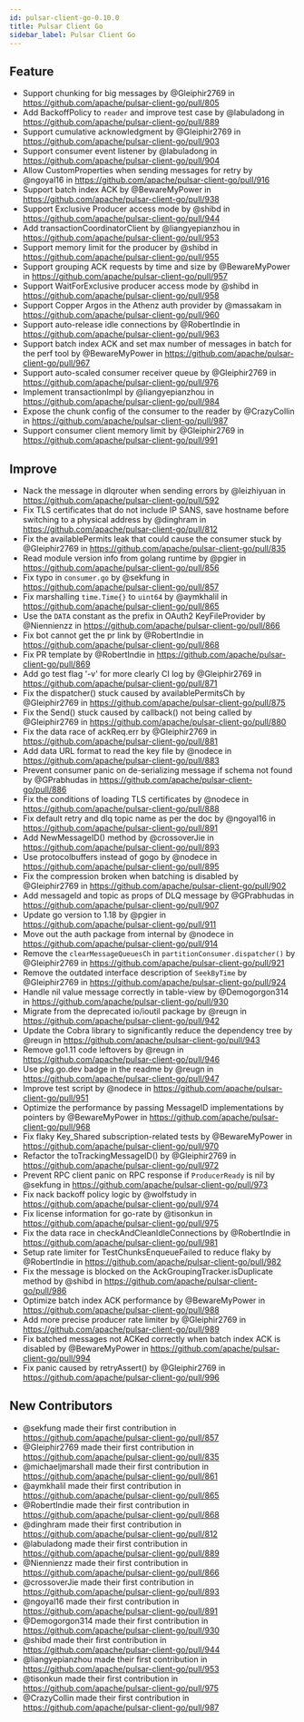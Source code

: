 ```yaml
---
id: pulsar-client-go-0.10.0
title: Pulsar Client Go
sidebar_label: Pulsar Client Go
---
```


## Feature
* Support chunking for big messages by @Gleiphir2769 in https://github.com/apache/pulsar-client-go/pull/805
* Add BackoffPolicy to `reader` and improve test case by @labuladong in https://github.com/apache/pulsar-client-go/pull/889
* Support cumulative acknowledgment by @Gleiphir2769 in https://github.com/apache/pulsar-client-go/pull/903
* Support consumer event listener by @labuladong in https://github.com/apache/pulsar-client-go/pull/904
* Allow CustomProperties when sending messages for retry by @ngoyal16 in https://github.com/apache/pulsar-client-go/pull/916
* Support batch index ACK by @BewareMyPower in https://github.com/apache/pulsar-client-go/pull/938
* Support Exclusive Producer access mode by @shibd in https://github.com/apache/pulsar-client-go/pull/944
* Add transactionCoordinatorClient by @liangyepianzhou in https://github.com/apache/pulsar-client-go/pull/953
* Support memory limit for the producer by @shibd in https://github.com/apache/pulsar-client-go/pull/955
* Support grouping ACK requests by time and size by @BewareMyPower in https://github.com/apache/pulsar-client-go/pull/957
* Support WaitForExclusive producer access mode by @shibd in https://github.com/apache/pulsar-client-go/pull/958
* Support Copper Argos in the Athenz auth provider by @massakam in https://github.com/apache/pulsar-client-go/pull/960
* Support auto-release idle connections by @RobertIndie in https://github.com/apache/pulsar-client-go/pull/963
* Support batch index ACK and  set max number of messages in batch for the perf tool by @BewareMyPower in https://github.com/apache/pulsar-client-go/pull/967
* Support auto-scaled consumer receiver queue by @Gleiphir2769 in https://github.com/apache/pulsar-client-go/pull/976
* Implement transactionImpl by @liangyepianzhou in https://github.com/apache/pulsar-client-go/pull/984
* Expose the chunk config of the consumer to the reader by @CrazyCollin in https://github.com/apache/pulsar-client-go/pull/987
* Support consumer client memory limit by @Gleiphir2769 in https://github.com/apache/pulsar-client-go/pull/991


## Improve
* Nack the message in dlqrouter when sending errors by @leizhiyuan in https://github.com/apache/pulsar-client-go/pull/592
* Fix TLS certificates that do not include IP SANS, save hostname before switching to a physical address by @dinghram in https://github.com/apache/pulsar-client-go/pull/812
* Fix the availablePermits leak that could cause the consumer stuck by @Gleiphir2769 in https://github.com/apache/pulsar-client-go/pull/835
* Read module version info from golang runtime by @pgier in https://github.com/apache/pulsar-client-go/pull/856
* Fix typo in `consumer.go` by @sekfung in https://github.com/apache/pulsar-client-go/pull/857
* Fix marshalling `time.Time{}` to `uint64` by @aymkhalil in https://github.com/apache/pulsar-client-go/pull/865
* Use the `DATA` constant as the prefix in OAuth2 KeyFileProvider by @Niennienzz in https://github.com/apache/pulsar-client-go/pull/866
* Fix bot cannot get the pr link by @RobertIndie in https://github.com/apache/pulsar-client-go/pull/868
* Fix PR template by @RobertIndie in https://github.com/apache/pulsar-client-go/pull/869
* Add go test flag '-v' for more clearly CI log by @Gleiphir2769 in https://github.com/apache/pulsar-client-go/pull/871
* Fix the dispatcher() stuck caused by availablePermitsCh by @Gleiphir2769 in https://github.com/apache/pulsar-client-go/pull/875
* Fix the Send() stuck caused by callback() not being called by @Gleiphir2769 in https://github.com/apache/pulsar-client-go/pull/880
* Fix the data race of ackReq.err by @Gleiphir2769 in https://github.com/apache/pulsar-client-go/pull/881
* Add data URL format to read the key file by @nodece in https://github.com/apache/pulsar-client-go/pull/883
* Prevent consumer panic on de-serializing message if schema not found by @GPrabhudas in https://github.com/apache/pulsar-client-go/pull/886
* Fix the conditions of loading TLS certificates by @nodece in https://github.com/apache/pulsar-client-go/pull/888
* Fix default retry and dlq topic name as per the doc by @ngoyal16 in https://github.com/apache/pulsar-client-go/pull/891
* Add NewMessageID() method by @crossoverJie in https://github.com/apache/pulsar-client-go/pull/893
* Use protocolbuffers instead of gogo by @nodece in https://github.com/apache/pulsar-client-go/pull/895
* Fix the compression broken when batching is disabled by @Gleiphir2769 in https://github.com/apache/pulsar-client-go/pull/902
* Add messageId and topic as props of DLQ message by @GPrabhudas in https://github.com/apache/pulsar-client-go/pull/907
* Update go version to 1.18 by @pgier in https://github.com/apache/pulsar-client-go/pull/911
* Move out the auth package from internal by @nodece in https://github.com/apache/pulsar-client-go/pull/914
* Remove the `clearMessageQueuesCh` in `partitionConsumer.dispatcher()` by @Gleiphir2769 in https://github.com/apache/pulsar-client-go/pull/921
* Remove the outdated interface description of `SeekByTime` by @Gleiphir2769 in https://github.com/apache/pulsar-client-go/pull/924
* Handle nil value message correctly in table-view by @Demogorgon314 in https://github.com/apache/pulsar-client-go/pull/930
* Migrate from the deprecated io/ioutil package by @reugn in https://github.com/apache/pulsar-client-go/pull/942
* Update the Cobra library to significantly reduce the dependency tree by @reugn in https://github.com/apache/pulsar-client-go/pull/943
* Remove go1.11 code leftovers by @reugn in https://github.com/apache/pulsar-client-go/pull/946
* Use pkg.go.dev badge in the readme by @reugn in https://github.com/apache/pulsar-client-go/pull/947
* Improve test script by @nodece in https://github.com/apache/pulsar-client-go/pull/951
* Optimize the performance by passing MessageID implementations by pointers by @BewareMyPower in https://github.com/apache/pulsar-client-go/pull/968
* Fix flaky Key_Shared subscription-related tests by @BewareMyPower in https://github.com/apache/pulsar-client-go/pull/970
* Refactor the toTrackingMessageID() by @Gleiphir2769 in https://github.com/apache/pulsar-client-go/pull/972
* Prevent RPC client panic on RPC response if `ProducerReady` is nil by @sekfung in https://github.com/apache/pulsar-client-go/pull/973
* Fix nack backoff policy logic by @wolfstudy in https://github.com/apache/pulsar-client-go/pull/974
* Fix license information for go-rate by @tisonkun in https://github.com/apache/pulsar-client-go/pull/975
* Fix the data race in checkAndCleanIdleConnections by @RobertIndie in https://github.com/apache/pulsar-client-go/pull/981
* Setup rate limiter for TestChunksEnqueueFailed to reduce flaky by @RobertIndie in https://github.com/apache/pulsar-client-go/pull/982
* Fix the message is blocked on the AckGroupingTracker.isDuplicate method by @shibd in https://github.com/apache/pulsar-client-go/pull/986
* Optimize batch index ACK performance by @BewareMyPower in https://github.com/apache/pulsar-client-go/pull/988
* Add more precise producer rate limiter by @Gleiphir2769 in https://github.com/apache/pulsar-client-go/pull/989
* Fix batched messages not ACKed correctly when batch index ACK is disabled by @BewareMyPower in https://github.com/apache/pulsar-client-go/pull/994
* Fix panic caused by retryAssert() by @Gleiphir2769 in https://github.com/apache/pulsar-client-go/pull/996

## New Contributors
* @sekfung made their first contribution in https://github.com/apache/pulsar-client-go/pull/857
* @Gleiphir2769 made their first contribution in https://github.com/apache/pulsar-client-go/pull/835
* @michaeljmarshall made their first contribution in https://github.com/apache/pulsar-client-go/pull/861
* @aymkhalil made their first contribution in https://github.com/apache/pulsar-client-go/pull/865
* @RobertIndie made their first contribution in https://github.com/apache/pulsar-client-go/pull/868
* @dinghram made their first contribution in https://github.com/apache/pulsar-client-go/pull/812
* @labuladong made their first contribution in https://github.com/apache/pulsar-client-go/pull/889
* @Niennienzz made their first contribution in https://github.com/apache/pulsar-client-go/pull/866
* @crossoverJie made their first contribution in https://github.com/apache/pulsar-client-go/pull/893
* @ngoyal16 made their first contribution in https://github.com/apache/pulsar-client-go/pull/891
* @Demogorgon314 made their first contribution in https://github.com/apache/pulsar-client-go/pull/930
* @shibd made their first contribution in https://github.com/apache/pulsar-client-go/pull/944
* @liangyepianzhou made their first contribution in https://github.com/apache/pulsar-client-go/pull/953
* @tisonkun made their first contribution in https://github.com/apache/pulsar-client-go/pull/975
* @CrazyCollin made their first contribution in https://github.com/apache/pulsar-client-go/pull/987
